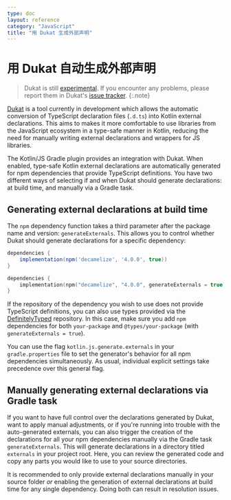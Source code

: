 ```yaml
---
type: doc
layout: reference
category: "JavaScript"
title: "用 Dukat 生成外部声明"
---
```


# 用 Dukat 自动生成外部声明
> Dukat is still [experimental](evolution/components-stability.html). If you encounter any problems, please report them in Dukat's [issue tracker](https://github.com/kotlin/dukat/issues).
{:.note}

[Dukat](https://github.com/kotlin/dukat) is a tool currently in development which allows the automatic conversion of TypeScript declaration files (`.d.ts`) into Kotlin external declarations. This aims to makes it more comfortable to use libraries from the JavaScript ecosystem in a type-safe manner in Kotlin, reducing the need for manually writing external declarations and wrappers for JS libraries.

The Kotlin/JS Gradle plugin provides an integration with Dukat. When enabled, type-safe Kotlin external declarations are automatically generated for npm dependencies that provide TypeScript definitions. You have two different ways of selecting if and when Dukat should generate declarations: at build time, and manually via a Gradle task.

## Generating external declarations at build time

The `npm` dependency function takes a third parameter after the package name and version: `generateExternals`. This allows you to control whether Dukat should generate declarations for a specific dependency:


<div class="multi-language-sample" data-lang="groovy">
<div class="sample" markdown="1" theme="idea" mode='groovy'>

```groovy
dependencies {
    implementation(npm('decamelize', '4.0.0', true))
}
```

</div>
</div>

<div class="multi-language-sample" data-lang="kotlin">
<div class="sample" markdown="1" theme="idea" mode='kotlin' data-highlight-only>

```kotlin
dependencies {
    implementation(npm("decamelize", "4.0.0", generateExternals = true))
}
```

</div>
</div>

If the repository of the dependency you wish to use does not provide TypeScript definitions, you can also use types provided via the [DefinitelyTyped](https://github.com/DefinitelyTyped/DefinitelyTyped) repository. In this case, make sure you add `npm` dependencies for both `your-package` and `@types/your-package` (with `generateExternals = true`).

You can use the flag `kotlin.js.generate.externals` in your `gradle.properties` file to set the generator's behavior for all npm dependencies simultaneously. As usual, individual explicit settings take precedence over this general flag.

## Manually generating external declarations via Gradle task

If you want to have full control over the declarations generated by Dukat, want to apply manual adjustments, or if you're running into trouble with the auto-generated externals, you can also trigger the creation of the declarations for all your npm dependencies manually via the Gradle task `generateExternals`. This will generate declarations in a directory titled `externals` in your project root. Here, you can review the generated code and copy any parts you would like to use to your source directories.

It is recommended to only provide external declarations manually in your source folder _or_ enabling the generation of external declarations at build time for any single dependency. Doing both can result in resolution issues.
